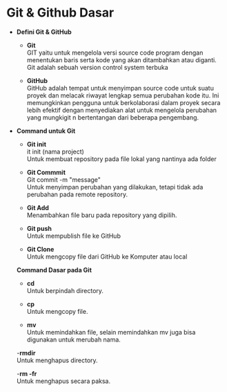 # Git & Github Dasar
- **Defini Git & GitHub** <br>

  - **Git**<br>
 GIT yaitu untuk mengelola versi source code program dengan menentukan baris serta kode yang akan ditambahkan atau diganti. Git adalah sebuah version control system terbuka

  - **GitHub**<br>
  GitHub  adalah tempat untuk menyimpan source code untuk suatu proyek dan melacak riwayat lengkap semua perubahan kode itu. Ini memungkinkan pengguna untuk berkolaborasi dalam proyek secara lebih efektif dengan menyediakan alat untuk mengelola perubahan yang mungkigit n bertentangan dari beberapa pengembang.

- **Command untuk Git** <br>
  - **Git init** <br>
   it init (nama project)<br>
 Untuk membuat repository pada file lokal yang nantinya ada folder<br>

  - **Git Commmit**<br>
 Git commit -m "message" <br>
 Untuk menyimpan perubahan yang dilakukan, tetapi tidak ada perubahan pada remote repository.

  - **Git Add**<br>
  Menambahkan file baru pada repository yang dipilih.

  - **Git push**<br>
  Untuk mempublish file ke GitHub

  - **Git Clone**<br>
  Untuk mengcopy file dari GitHub ke Komputer atau local

  **Command Dasar pada Git**<br>
  - **cd**<br>
  Untuk berpindah directory.

  - **cp**<br>
  Untuk mengcopy file.

  - **mv**<br>
  Untuk memindahkan file, selain memindahkan mv juga bisa digunakan untuk merubah nama.

  -**rmdir**<br>
  Untuk menghapus directory.

  -**rm -fr** <br>
  Untuk menghapus secara paksa.


